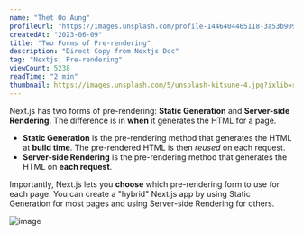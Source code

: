 ```yaml
---
name: "Thet Oo Aung"
profileUrl: "https://images.unsplash.com/profile-1446404465118-3a53b909cc82?ixlib=rb-0.3.5&q=80&fm=jpg&crop=faces&cs=tinysrgb&fit=crop&h=128&w=128&s=27a346c2362207494baa7b76f5d606e5"
createdAt: "2023-06-09"
title: "Two Forms of Pre-rendering"
description: "Direct Copy from Nextjs Doc"
tag: "Nextjs, Pre-rendering"
viewCount: 5238
readTime: "2 min"
thumbnail: https://images.unsplash.com/5/unsplash-kitsune-4.jpg?ixlib=rb-0.3.5&ixid=eyJhcHBfaWQiOjEyMDd9&s=bc01c83c3da0425e9baa6c7a9204af81
---
```


Next.js has two forms of pre-rendering: **Static Generation** and **Server-side Rendering**. The difference is in **when** it generates the HTML for a page.

- **Static Generation** is the pre-rendering method that generates the HTML at **build time**. The pre-rendered HTML is then _reused_ on each request.
- **Server-side Rendering** is the pre-rendering method that generates the HTML on **each request**.

Importantly, Next.js lets you **choose** which pre-rendering form to use for each page. You can create a "hybrid" Next.js app by using Static Generation for most pages and using Server-side Rendering for others.

![image](https://images.unsplash.com/5/unsplash-kitsune-4.jpg?ixlib=rb-0.3.5&ixid=eyJhcHBfaWQiOjEyMDd9&s=bc01c83c3da0425e9baa6c7a9204af81)
